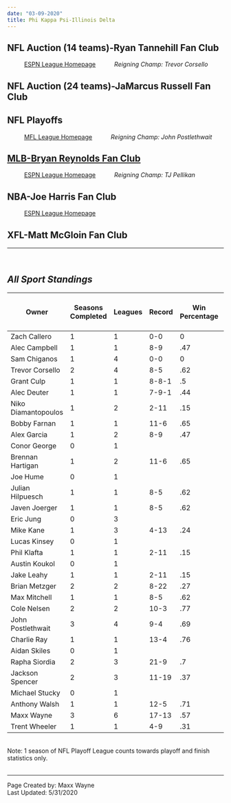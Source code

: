 ```yaml
---
date: "03-09-2020"
title: Phi Kappa Psi-Illinois Delta
---
```


##  **NFL Auction (14 teams)-Ryan Tannehill Fan Club**
 &nbsp; &nbsp; &nbsp; &nbsp; &nbsp; [ESPN League Homepage](https://fantasy.espn.com/football/league?leagueId=21575912)
&nbsp; &nbsp; &nbsp; &nbsp; &nbsp; *Reigning Champ: Trevor Corsello*
## **NFL Auction (24 teams)-JaMarcus Russell Fan Club**
## **NFL Playoffs**
 &nbsp; &nbsp; &nbsp; &nbsp; &nbsp; [MFL League Homepage](https://www63.myfantasyleague.com/2019/home/38637#0)
&nbsp; &nbsp; &nbsp; &nbsp; &nbsp; *Reigning Champ: John Postlethwait*
## **[MLB-Bryan Reynolds Fan Club](./main-page.html)**
 &nbsp; &nbsp; &nbsp; &nbsp; &nbsp; [ESPN League Homepage](https://fantasy.espn.com/baseball/league?leagueId=62615350)
&nbsp; &nbsp; &nbsp; &nbsp; &nbsp; *Reigning Champ: TJ Pellikan*
## **NBA-Joe Harris Fan Club**
 &nbsp; &nbsp; &nbsp; &nbsp; &nbsp; [ESPN League Homepage](https://fantasy.espn.com/basketball/league?leagueId=59873460)
## **XFL-Matt McGloin Fan Club**

---
<br>

## *All Sport Standings*

|Owner   |Seasons Completed |Leagues  |Record   |Win Percentage   |Playoff Appearances   |Playoff Record   |Playoff Win Percentage   |Championship Appearances   |Championships |Average Finish |Best Finish   |Longest Win Streak   |Longest Lose Streak   |Point Differential Per Matchup   |Awards   |
|---|---|---|---|---|---|---|---|---|---|---|---|---|---|---|---|
|Zach Callero   |1 |1   |0-0   |0   |1   |0-1   |0   |0   |0   |3   |3   |0   |0   |0   |0   |
|Alec Campbell   | 1  | 1  | 8-9  |.47   |0   |0-0   |0   |0   |0   |10   |10   |2   |3   | -5.1  |1 |
|Sam Chiganos  |1   |4   | 0-0  |0   |1   |0-1   |0   |1   |0   |2   |2   |0   |0   |0   |0 |
| Trevor Corsello  | 2  |4   |8-5   |.62   |2 | 3-1  |.75   |1   |1   |2.5   | 1  |  7 |3   | 2.4  |3 |
|Grant Culp   |1   | 1  | 8-8-1  | .5  |0   |0-0   |0   |0   |0   |8   | 8  |3   |2   | -12.1  |1 |
| Alec Deuter  | 1  |1   | 7-9-1  |.44   |0   | 0-0  | 0  | 0  |0   | 12  | 12  | 2  | 4  |-27.7   |1 |
| Niko Diamantopoulos  |1   |2   | 2-11  | .15  | 0  | 0-0  | 0  | 0  | 0  |  14 | 14  | 2  | 7  | -29.7  |0 |
| Bobby Farnan  |1   |1   |  11-6 |.65   |1   | 0-1  | 0  | 0  | 0  |6   |6   | 6  | 3  |57.1   |2 |
| Alex Garcia   |1   |2   | 8-9  |.47   |0   |0-0   |0   |0   |0   |11   | 11  | 3  | 3  |-28.8   |0 |
| Conor George  |0   |1   |   |   |   |   |   |   |   |   |   |   |   |   | |
| Brennan Hartigan  |1   |2   | 11-6  |.65   |1   |0-1   |0   |0   |0   |5   |5   |3   |2   |-13.6   |0 |
|Joe Hume   | 0  | 1  |   |   |   |   |   |   |   |   |   |   |   |   | |
|Julian Hilpuesch   | 1  | 1  | 8-5  | .62  | 1  |0-1   |0   |0   |0   |5   |5   |3   |2   | 10.5  |1 |
| Javen Joerger  | 1  | 1  | 8-5  | .62  | 0  | 0-0  |0   |0   |0   |9   |9   | 4  | 1  | 10.3  | 0|
|Eric Jung   | 0  | 3  |   |   |   |   |   |   |   |   |   |   |   |   | |
|Mike Kane   | 1  | 3  | 4-13  | .24  |0   |0-0   |0   | 0  | 0  |14   |14   |1   |7  |-57.9   |1 |
|Lucas Kinsey   | 0  | 1  |   |   |   |   |   |   |   |   |   |   |   |   | |
|Phil Klafta   | 1  | 1  | 2-11  |  .15 | 0  | 0-0  |0   |0   |0   | 12  | 12  |  2 |9   |-25.9   |1 |
|Austin Koukol  | 0  | 1  |   |   |   |   |   |   |   |   |   |   |   |   | |
|Jake Leahy  | 1  | 1  |2-11   | .15  | 0  | 0-0  |0   |0   |0   |13   |13   |1   | 6  | -37.5  | 2|
|Brian Metzger   | 2  | 2  | 8-22  |.27   |0   |0-0   | 0  | 0  | 0  |12.5   | 10  | 2  | 8  |-57.6   |3 |
|Max Mitchell   | 1  | 1  | 8-5  |  .62 | 1  | 0-1  |0   | 0  |0   |6   |6   | 5  | 3  | 24.7  | 0|
|Cole Nelsen   | 2  | 2  | 10-3  | .77  | 2  | 1-2  |.33   |0   |0   | 4  | 3  | 5  | 1  |  30.9 | 5|
|John Postlethwait   | 3  | 4  | 9-4  | .69  | 2  | 3-1  | .75  | 2  |1   | 1.5  | 1  | 5  |2   | 21  |3 |
|Charlie Ray   | 1  | 1  | 13-4  | .76  | 1  | 1-1  |.5   |0   |0   | 3  | 3  |4   |1   |81.5   |3 |
|Aidan Skiles   | 0  | 1   |   |   |   |   |   |   |   |   |   |   |   |   | |
|Rapha Siordia   | 2  | 3  | 21-9  | .7  | 2  | 2-3  | .4  | 1  |0   | 2  |3   |4   | 2  |66.7   |4 |
|Jackson Spencer   | 2  | 3  | 11-19  |  .37 | 0  |0-0   |0   |0   | 0  |16.5   | 7  | 6  | 8  |-86.4   |0 |
|Michael Stucky   | 0  | 1  |   |   |   |   |   |   |   |   |   |   |   |   | |
|Anthony Walsh   | 1  | 1  | 12-5  | .71  |1   | 0-1  |0   |0   |0   | 4  | 4  | 5  |2   | 62.5  |1 |
|Maxx Wayne   | 3  | 6   | 17-13  | .57  |  1 | 0-1  | 0  | 0  | 0  | 7  | 6  |7   |5   | 32.6  | 9|
|Trent Wheeler   | 1  | 1  | 4-9  | .31  | 0  | 0-0  | 0  | 0  | 0  | 11  |11   |4   | 9  | -18.5  |0 |

<br>
Note: 1 season of NFL Playoff League counts towards playoff and finish statistics only.
<br>
<br>

---

Page Created by: Maxx Wayne
<br>
Last Updated: 5/31/2020
